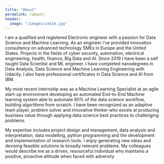 ```yaml
---
title: "About"
permalink: /about/
header:
  image: "/images/zakim.jpg"
---
```


I am a qualified and registered Electronic engineer with a passion for Data Science and Machine Learning. As an engineer i've provided innovation consultancy on advanced technology SMEs in Europe and the United States. Projects in the fields of cyber security, automation, electrical engineering, health, finance, Big Data and AI. Since 2019 I have been a self taught Data Scientist and ML engineer. I have completed nanodegrees in Data Analysis, Data Science and Machine Learning Engineering with Udacity. I also have professional certificates in Data Science and AI from IBM.

My most recent internship was as a Machine Learning Specialist at an agile start-up environment developing an automated End-to-End Machine learning system able to automate 80% of the data science workflow, building algorithms from scratch. I have been recognized as an adaptive team player, problem solver and innovative thinker who excels at producing business value through applying data science best practices to challenging problems.

My expertise includes project design and management, data analysis and interpretation, data modelling, python programming and the development and implementation of research tools. I enjoy generating new ideas and devising feasible solutions to broadly relevant problems. My colleagues would describe me as a driven, resourceful individual who maintains a positive, proactive attitude when faced with adversity
